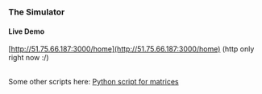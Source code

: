 ### The Simulator

#### Live Demo
[http://51.75.66.187:3000/home](http://51.75.66.187:3000/home) (http only right now :/)<br><br>

Some other scripts here:
[Python script for matrices](https://github.com/larsfriese/the-simulator/blob/master/other_stuff/matrix.py)
